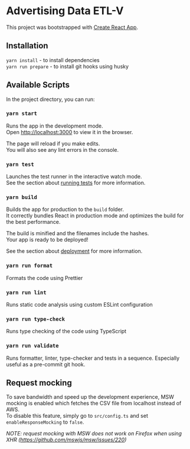 # Advertising Data ETL-V

This project was bootstrapped with [Create React App](https://github.com/facebook/create-react-app).

## Installation

`yarn install` - to install dependencies\
`yarn run prepare` - to install git hooks using husky

## Available Scripts

In the project directory, you can run:

### `yarn start`

Runs the app in the development mode.\
Open [http://localhost:3000](http://localhost:3000) to view it in the browser.

The page will reload if you make edits.\
You will also see any lint errors in the console.

### `yarn test`

Launches the test runner in the interactive watch mode.\
See the section about [running tests](https://facebook.github.io/create-react-app/docs/running-tests) for more information.

### `yarn build`

Builds the app for production to the `build` folder.\
It correctly bundles React in production mode and optimizes the build for the best performance.

The build is minified and the filenames include the hashes.\
Your app is ready to be deployed!

See the section about [deployment](https://facebook.github.io/create-react-app/docs/deployment) for more information.

### `yarn run format`

Formats the code using Prettier

### `yarn run lint`

Runs static code analysis using custom ESLint configuration

### `yarn run type-check`

Runs type checking of the code using TypeScript

### `yarn run validate`

Runs formatter, linter, type-checker and tests in a sequence. Especially useful as a pre-commit git hook.

## Request mocking

To save bandwidth and speed up the development experience, MSW mocking is enabled which fetches the CSV file from localhost instead of AWS.\
To disable this feature, simply go to `src/config.ts` and set `enableResponseMocking` to `false`.

*NOTE: request mocking with MSW does not work on Firefox when using XHR (https://github.com/mswjs/msw/issues/220)*
